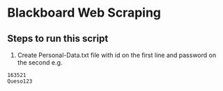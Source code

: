 # Blackboard Web Scraping
## Steps to run this script
1. Create Personal-Data.txt file with id on the first line and password on the second e.g.
```
163521
Queso123
```
